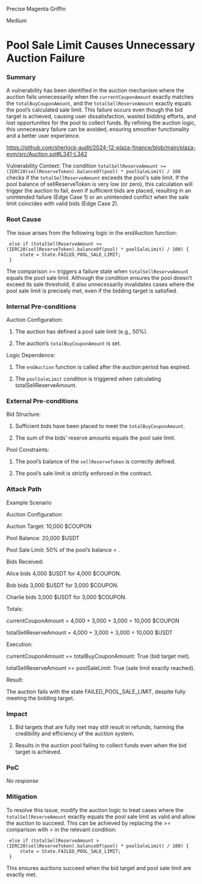 Precise Magenta Griffin

Medium

# Pool Sale Limit  Causes Unnecessary Auction Failure

### Summary

A vulnerability has been identified in the auction mechanism where the auction fails unnecessarily when the `currentCouponAmount` exactly matches the `totalBuyCouponAmount`, and the `totalSellReserveAmount` exactly equals the pool’s calculated sale limit. This failure occurs even though the bid target is achieved, causing user dissatisfaction, wasted bidding efforts, and lost opportunities for the pool to collect funds. By refining the auction logic, this unnecessary failure can be avoided, ensuring smoother functionality and a better user experience.

https://github.com/sherlock-audit/2024-12-plaza-finance/blob/main/plaza-evm/src/Auction.sol#L341-L342




Vulnerability Context:
The condition `totalSellReserveAmount >= (IERC20(sellReserveToken).balanceOf(pool) * poolSaleLimit) / 100` checks if the `totalSellReserveAmount` exceeds the pool's sale limit.
If the pool balance of sellReserveToken is very low (or zero), this calculation will trigger the auction to fail, even if sufficient bids are placed, resulting in an unintended failure (Edge Case 1) or an unintended conflict when the sale limit coincides with valid bids (Edge Case 2).

### Root Cause

The issue arises from the following logic in the endAuction function:

     else if (totalSellReserveAmount >= (IERC20(sellReserveToken).balanceOf(pool) * poolSaleLimit) / 100) {
         state = State.FAILED_POOL_SALE_LIMIT;
     }

The comparison >= triggers a failure state when `totalSellReserveAmoun`t equals the pool sale limit. Although the condition ensures the pool doesn’t exceed its sale threshold, it also unnecessarily invalidates cases where the pool sale limit is precisely met, even if the bidding target is satisfied.

### Internal Pre-conditions

Auction Configuration:

1. The auction has defined a pool sale limit (e.g., 50%).

2. The auction’s `totalBuyCouponAmount` is set.

Logic Dependence:

1. The `endAuction` function is called after the auction period has expired.

2. The `poolSaleLimit` condition is triggered when calculating totalSellReserveAmount.

### External Pre-conditions

Bid Structure:

1. Sufficient bids have been placed to meet the `totalBuyCouponAmount`.

2. The sum of the bids’ reserve amounts equals the pool sale limit.

Pool Constraints:

1. The pool’s balance of the `sellReserveToken` is correctly defined.

2. The pool’s sale limit is strictly enforced in the contract.

### Attack Path

Example Scenario

Auction Configuration:

Auction Target: 10,000 $COUPON

Pool Balance: 20,000 $USDT

Pool Sale Limit: 50% of the pool’s balance = .

Bids Received:

Alice bids 4,000 $USDT for 4,000 $COUPON.

Bob bids 3,000 $USDT for 3,000 $COUPON.

Charlie bids 3,000 $USDT for 3,000 $COUPON.

Totals:

currentCouponAmount = 4,000 + 3,000 + 3,000 = 10,000 $COUPON

totalSellReserveAmount = 4,000 + 3,000 + 3,000 = 10,000 $USDT

Execution:

currentCouponAmount == totalBuyCouponAmount: True (bid target met).

totalSellReserveAmount >= poolSaleLimit: True (sale limit exactly reached).

Result:

The auction fails with the state FAILED_POOL_SALE_LIMIT, despite fully meeting the bidding target.

### Impact



1. Bid targets that are fully met may still result in refunds, harming the credibility and efficiency of the auction system.

2. Results in the auction pool failing to collect funds even when the bid target is achieved.

### PoC

_No response_

### Mitigation

To resolve this issue, modify the auction logic to treat cases where the `totalSellReserveAmount` exactly equals the pool sale limit as valid and allow the auction to succeed. This can be achieved by replacing the >= comparison with > in the relevant condition:

     else if (totalSellReserveAmount > (IERC20(sellReserveToken).balanceOf(pool) * poolSaleLimit) / 100) {
         state = State.FAILED_POOL_SALE_LIMIT;
     }

This ensures auctions succeed when the bid target and pool sale limit are exactly met.

